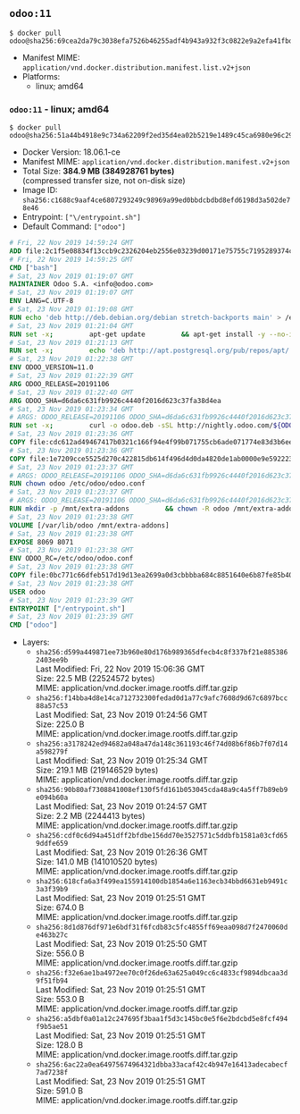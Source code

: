 ## `odoo:11`

```console
$ docker pull odoo@sha256:69cea2da79c3038efa7526b46255adf4b943a932f3c0822e9a2efa41fbdcbede
```

-	Manifest MIME: `application/vnd.docker.distribution.manifest.list.v2+json`
-	Platforms:
	-	linux; amd64

### `odoo:11` - linux; amd64

```console
$ docker pull odoo@sha256:51a44b4918e9c734a62209f2ed35d4ea02b5219e1489c45ca6980e96c294579e
```

-	Docker Version: 18.06.1-ce
-	Manifest MIME: `application/vnd.docker.distribution.manifest.v2+json`
-	Total Size: **384.9 MB (384928761 bytes)**  
	(compressed transfer size, not on-disk size)
-	Image ID: `sha256:c1688c9aaf4ce6807293249c98969a99ed0bbdcbdbd8efd6198d3a502de78e46`
-	Entrypoint: `["\/entrypoint.sh"]`
-	Default Command: `["odoo"]`

```dockerfile
# Fri, 22 Nov 2019 14:59:24 GMT
ADD file:2c1f5e08834f13ccb9c2326204eb2556e03239d00171e75755c7195289374c61 in / 
# Fri, 22 Nov 2019 14:59:25 GMT
CMD ["bash"]
# Sat, 23 Nov 2019 01:19:07 GMT
MAINTAINER Odoo S.A. <info@odoo.com>
# Sat, 23 Nov 2019 01:19:07 GMT
ENV LANG=C.UTF-8
# Sat, 23 Nov 2019 01:19:08 GMT
RUN echo 'deb http://deb.debian.org/debian stretch-backports main' > /etc/apt/sources.list.d/backports.list
# Sat, 23 Nov 2019 01:21:04 GMT
RUN set -x;         apt-get update         && apt-get install -y --no-install-recommends             ca-certificates             curl             dirmngr             fonts-noto-cjk             gnupg             libssl1.0-dev             node-less             python3-num2words             python3-pip             python3-phonenumbers             python3-pyldap             python3-qrcode             python3-renderpm             python3-setuptools             python3-vobject             python3-watchdog             python3-xlwt             xz-utils         && curl -o wkhtmltox.deb -sSL https://github.com/wkhtmltopdf/wkhtmltopdf/releases/download/0.12.5/wkhtmltox_0.12.5-1.stretch_amd64.deb         && echo '7e35a63f9db14f93ec7feeb0fce76b30c08f2057 wkhtmltox.deb' | sha1sum -c -         && apt-get install -y --no-install-recommends ./wkhtmltox.deb         && rm -rf /var/lib/apt/lists/* wkhtmltox.deb
# Sat, 23 Nov 2019 01:21:13 GMT
RUN set -x;         echo 'deb http://apt.postgresql.org/pub/repos/apt/ stretch-pgdg main' > etc/apt/sources.list.d/pgdg.list         && export GNUPGHOME="$(mktemp -d)"         && repokey='B97B0AFCAA1A47F044F244A07FCC7D46ACCC4CF8'         && gpg --batch --keyserver keyserver.ubuntu.com --recv-keys "${repokey}"         && gpg --batch --armor --export "${repokey}" > /etc/apt/trusted.gpg.d/pgdg.gpg.asc         && gpgconf --kill all         && rm -rf "$GNUPGHOME"         && apt-get update          && apt-get install -y postgresql-client         && rm -rf /var/lib/apt/lists/*
# Sat, 23 Nov 2019 01:22:38 GMT
ENV ODOO_VERSION=11.0
# Sat, 23 Nov 2019 01:22:39 GMT
ARG ODOO_RELEASE=20191106
# Sat, 23 Nov 2019 01:22:40 GMT
ARG ODOO_SHA=d6da6c631fb9926c4440f2016d623c37fa38d4ea
# Sat, 23 Nov 2019 01:23:34 GMT
# ARGS: ODOO_RELEASE=20191106 ODOO_SHA=d6da6c631fb9926c4440f2016d623c37fa38d4ea
RUN set -x;         curl -o odoo.deb -sSL http://nightly.odoo.com/${ODOO_VERSION}/nightly/deb/odoo_${ODOO_VERSION}.${ODOO_RELEASE}_all.deb         && echo "${ODOO_SHA} odoo.deb" | sha1sum -c -         && dpkg --force-depends -i odoo.deb         && apt-get update         && apt-get -y install -f --no-install-recommends         && rm -rf /var/lib/apt/lists/* odoo.deb
# Sat, 23 Nov 2019 01:23:36 GMT
COPY file:cdc612ad49467417b0321c166f94e4f99b071755cb6ade071774e83d3b6ee4cb in / 
# Sat, 23 Nov 2019 01:23:36 GMT
COPY file:1e7209cce5525d270c422815db614f496d4d0da4820de1ab0000e9e592223235 in /etc/odoo/ 
# Sat, 23 Nov 2019 01:23:37 GMT
# ARGS: ODOO_RELEASE=20191106 ODOO_SHA=d6da6c631fb9926c4440f2016d623c37fa38d4ea
RUN chown odoo /etc/odoo/odoo.conf
# Sat, 23 Nov 2019 01:23:37 GMT
# ARGS: ODOO_RELEASE=20191106 ODOO_SHA=d6da6c631fb9926c4440f2016d623c37fa38d4ea
RUN mkdir -p /mnt/extra-addons         && chown -R odoo /mnt/extra-addons
# Sat, 23 Nov 2019 01:23:38 GMT
VOLUME [/var/lib/odoo /mnt/extra-addons]
# Sat, 23 Nov 2019 01:23:38 GMT
EXPOSE 8069 8071
# Sat, 23 Nov 2019 01:23:38 GMT
ENV ODOO_RC=/etc/odoo/odoo.conf
# Sat, 23 Nov 2019 01:23:38 GMT
COPY file:0bc771c66dfeb517d19d13ea2699a0d3cbbbba684c8851640e6b87fe85b40619 in /usr/local/bin/wait-for-psql.py 
# Sat, 23 Nov 2019 01:23:38 GMT
USER odoo
# Sat, 23 Nov 2019 01:23:39 GMT
ENTRYPOINT ["/entrypoint.sh"]
# Sat, 23 Nov 2019 01:23:39 GMT
CMD ["odoo"]
```

-	Layers:
	-	`sha256:d599a449871ee73b960e80d176b989365dfecb4c8f337bf21e8853862403ee9b`  
		Last Modified: Fri, 22 Nov 2019 15:06:36 GMT  
		Size: 22.5 MB (22524572 bytes)  
		MIME: application/vnd.docker.image.rootfs.diff.tar.gzip
	-	`sha256:f14bba4d8e14ca712732300fedad0d1a77c9afc7608d9d67c6897bcc88a57c53`  
		Last Modified: Sat, 23 Nov 2019 01:24:56 GMT  
		Size: 225.0 B  
		MIME: application/vnd.docker.image.rootfs.diff.tar.gzip
	-	`sha256:a3178242ed94682a048a47da148c361193c46f74d08b6f86b7f07d14a598279f`  
		Last Modified: Sat, 23 Nov 2019 01:25:34 GMT  
		Size: 219.1 MB (219146529 bytes)  
		MIME: application/vnd.docker.image.rootfs.diff.tar.gzip
	-	`sha256:90b80af7308841008ef130f5fd161b053045cda48a9c4a5ff7b89eb9e094b60a`  
		Last Modified: Sat, 23 Nov 2019 01:24:57 GMT  
		Size: 2.2 MB (2244413 bytes)  
		MIME: application/vnd.docker.image.rootfs.diff.tar.gzip
	-	`sha256:cdf0c6d94a451dff2bfdbe156dd70e3527571c5ddbfb1581a03cfd659ddfe659`  
		Last Modified: Sat, 23 Nov 2019 01:26:36 GMT  
		Size: 141.0 MB (141010520 bytes)  
		MIME: application/vnd.docker.image.rootfs.diff.tar.gzip
	-	`sha256:618cfa6a3f499ea155914100db1854a6e1163ecb34bbd6631eb9491c3a3f39b9`  
		Last Modified: Sat, 23 Nov 2019 01:25:51 GMT  
		Size: 674.0 B  
		MIME: application/vnd.docker.image.rootfs.diff.tar.gzip
	-	`sha256:8d1d876df971e6bdf31f6fcdb83c5fc4855ff69eaa098d7f2470060de463b27c`  
		Last Modified: Sat, 23 Nov 2019 01:25:50 GMT  
		Size: 556.0 B  
		MIME: application/vnd.docker.image.rootfs.diff.tar.gzip
	-	`sha256:f32e6ae1ba4972ee70c0f26de63a625a049cc6c4833cf9894dbcaa3d9f51fb94`  
		Last Modified: Sat, 23 Nov 2019 01:25:51 GMT  
		Size: 553.0 B  
		MIME: application/vnd.docker.image.rootfs.diff.tar.gzip
	-	`sha256:a5dbf0a01a12c247695f3baa1f5d3c145bc0e5f6e2bdcbd5e8fcf494f9b5ae51`  
		Last Modified: Sat, 23 Nov 2019 01:25:51 GMT  
		Size: 128.0 B  
		MIME: application/vnd.docker.image.rootfs.diff.tar.gzip
	-	`sha256:6ac22a0ea64975674964321dbba33acaf42c4b947e16413adecabecf7ad7238f`  
		Last Modified: Sat, 23 Nov 2019 01:25:51 GMT  
		Size: 591.0 B  
		MIME: application/vnd.docker.image.rootfs.diff.tar.gzip
